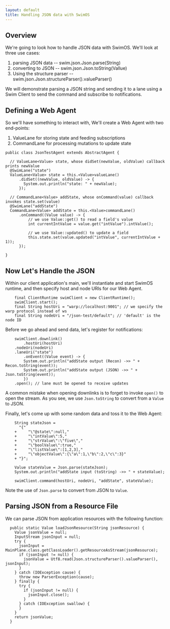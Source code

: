 ```yaml
---
layout: default
title: Handling JSON data with SwimOS
---
```


## Overview

We're going to look how to handle JSON data with SwimOS. We'll look at three use cases:

1. parsing JSON data -- swim.json.Json.parse(String)
2. converting to JSON -- swim.json.Json.toString(Vallue)
3. Using the structure parser -- swim.json.Json.structureParser().valueParser()

We will demonstrate parsing a JSON string and sending it to a lane using a Swim Client to send the command and subscribe to notifications.

## Defining a Web Agent

So we'll have something to interact with, We'll create a Web Agent with two end-points:

1. ValueLane for storing state and feeding subscriptions
2. CommandLane for processing mutations to update state


```
public class JsonTestAgent extends AbstractAgent {

  // ValueLane<Value> state, whose didSet(newValue, oldValue) callback prints newValue
  @SwimLane("state")
  ValueLane<Value> state = this.<Value>valueLane()
      .didSet((newValue, oldValue) -> {
        System.out.println("state: " + newValue);
      });

  // CommandLane<Value> addState, whose onCommand(value) callback invokes state.set(value)
  @SwimLane("addState")
  CommandLane<Value> addState = this.<Value>commandLane()
      .onCommand((Value value) -> {
	      // we use Value::get() to read a field's value
	      int currentIntValue = value.get("intValue").intValue();

	      // we use Value::updated() to update a field
	      this.state.set(value.updated("intValue", currentIntValue + 1));
      });

}
```

## Now Let's Handle the JSON

Within our client application's main, we'll instantiate and start SwimOS runtime, and then specify host and node URIs for our Web Agent.

```
    final ClientRuntime swimClient = new ClientRuntime();
    swimClient.start();
    final String hostUri = "warp://localhost:9001"; // we specify the warp protocol instead of ws
    final String nodeUri = "/json-test/default"; // 'default' is the node ID
```

Before we go ahead and send data, let's register for notifications:

```
    swimClient.downlink()
        .hostUri(hostUri)
	.nodeUri(nodeUri)
	.laneUri("state")
        .onEvent((Value event) -> {
		System.out.println("addState output (Recon) ->> " + Recon.toString(event));
		System.out.println("addState output (JSON) ->> " + Json.toString(event));
	    })
	.open(); // lane must be opened to receive updates
```

A common mistake when opening downlinks is to forget to invoke `open()` to open the stream. As you see, we use `Json.toString` to convert from a `Value` to JSON.

Finally, let's come up with some random data and toss it to the Web Agent:

```
    String stateJson =
	  "{"
	+     "\"@state\":null,"
	+     "\"intValue\":5,"
	+     "\"strValue\":\"five\","
	+     "\"boolValue\":true,"
	+     "\"listValue\":[1,2,3],"
	+     "\"objectValue\":{\"a\":1,\"b\":2,\"c\":3}"
	+ "}";

    Value stateValue = Json.parse(stateJson);
    System.out.println("addState input (toString) ->> " + stateValue);
    
    swimClient.command(hostUri, nodeUri, "addState", stateValue);

```

Note the use of `Json.parse` to convert from JSON to `Value`.

## Parsing JSON from a Resource File

We can parse JSON from application resources with the following function:

```
  public static Value loadJsonResource(String jsonResource) {
    Value jsonValue = null;
    InputStream jsonInput = null;
    try {
      jsonInput = MainPlane.class.getClassLoader().getResourceAsStream(jsonResource);
      if (jsonInput != null) {
        jsonValue = Utf8.read(Json.structureParser().valueParser(), jsonInput);
      }
    } catch (IOException cause) {
      throw new ParserException(cause);
    } finally {
      try {
        if (jsonInput != null) {
          jsonInput.close();
        }
      } catch (IOException swallow) {
      }
    }
    return jsonValue;
  }
```

